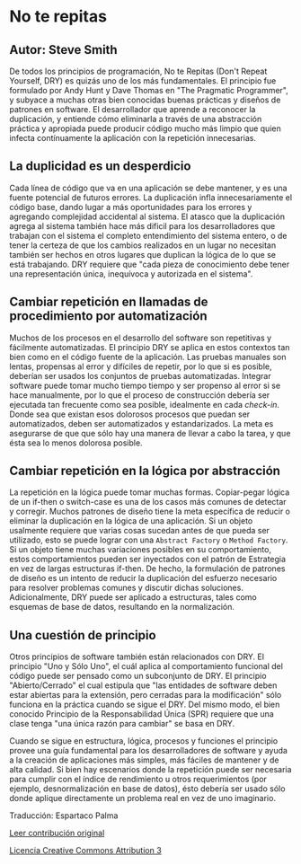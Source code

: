 No te repitas
===================
Autor: Steve Smith
-------------------

De todos los principios de programación, No te Repitas (Don't Repeat Yourself, DRY) es quizás uno de los más fundamentales. El principio fue formulado por Andy Hunt y Dave Thomas en "The Pragmatic Programmer", y subyace a muchas otras bien conocidas buenas prácticas y diseños de patrones en software. El desarrollador que aprende a reconocer la duplicación, y entiende cómo eliminarla a través de una abstracción práctica y apropiada puede producir código mucho más limpio que quien infecta contínuamente la aplicación con la repetición innecesarias.

## La duplicidad es un desperdicio

Cada línea de código que va en una aplicación se debe mantener, y es una fuente potencial de futuros errores. La duplicación infla innecesariamente el código base, dando lugar a más oportunidades para los errores y agregando complejidad accidental al sistema. El atasco que la duplicación agrega al sistema también hace más dificil para los desarrolladores que trabajan con el sistema el completo entendimiento del sistema entero, o de tener la certeza de que los cambios realizados en un lugar no necesitan también ser hechos en otros lugares que duplican la lógica de lo que se está trabajando. DRY requiere que "cada pieza de conocimiento debe tener una representación única, inequívoca y autorizada en el sistema".

## Cambiar repetición en llamadas de procedimiento por automatización

Muchos de los procesos en el desarrollo del software son repetitivas y fácilmente automatizadas. El principio DRY se aplica en estos contextos tan bien como en el código fuente de la aplicación. Las pruebas manuales son lentas, propensas al error y difíciles de repetir, por lo que si es posible, deberían ser usados los conjuntos de pruebas automatizadas. Integrar software puede tomar mucho tiempo tiempo y ser propenso al error si se hace manualmente, por lo que el proceso de construcción debería ser ejecutada tan frecuente como sea posible, idealmente en cada _check-in_. Donde sea que existan esos dolorosos procesos que puedan ser automatizados, deben ser automatizados y estandarizados. La meta es asegurarse de que que sólo hay una manera de llevar a cabo la tarea, y que ésta sea lo menos dolorosa posible.

## Cambiar repetición en la lógica por abstracción

La repetición en la lógica puede tomar muchas formas. Copiar-pegar lógica de un if-then o switch-case es una de los casos más comunes de detectar y corregir. Muchos patrones de diseño tiene la meta específica de reducir o eliminar la duplicación en la lógica de una aplicación. Si un objeto usalmente requiere que varias cosas sucedan antes de que pueda ser utilizado, esto se puede lograr con una `Abstract Factory` o `Method Factory`. Si un objeto tiene muchas variaciones posibles en su comportamiento, estos comportamientos pueden ser inyectados con el patrón de Estrategia en vez de largas estructuras if-then. De hecho, la formulación de patrones de diseño es un intento de reducir la duplicación del esfuerzo necesario para resolver problemas comunes y discutir dichas soluciones. Adicionalmente, DRY puede ser aplicado a estructuras, tales como esquemas de base de datos, resultando en la normalización.

## Una cuestión de principio

Otros principios de software también están relacionados con DRY. El principio "Uno y Sólo Uno", el cuál aplica al comportamiento funcional del código puede ser pensado como un subconjunto de DRY. El principio "Abierto/Cerrado" el cual estipula que "las entidades de software deben estar abiertas para la extensión, pero cerradas para la modificación" sólo funciona en la práctica cuando se sigue el DRY. Del mismo modo, el bien conocido Principio de la Responsabilidad Única (SPR) requiere que una clase tenga "una única razón para cambiar" se basa en DRY.

Cuando se sigue en estructura, lógica, procesos y funciones el principio provee una guía fundamental para los desarrolladores de software y ayuda a la creación de aplicaciones más simples, más fáciles de mantener  y de alta calidad. Si bien hay escenarios donde la repetición puede ser necesaria para cumplir con el índice de rendimiento u otros requerimientos (por ejemplo, desnormalización en base de datos), ésto debería ser usado sólo donde aplique directamente un problema real en vez de uno imaginario.


Traducción: Espartaco Palma

[Leer contribución original](http://programmer.97things.oreilly.com/wiki/index.php/Don%27t_Repeat_Yourself)

[Licencia Creative Commons Attribution 3](http://creativecommons.org/licenses/by/3.0/us/deed.es)